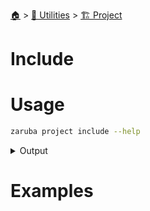 <!--startTocHeader-->
[🏠](../../README.md) > [🔧 Utilities](../README.md) > [🏗️ Project](README.md)
# Include
<!--endTocHeader-->

# Usage

<!--startCode-->
```bash
zaruba project include --help
```
 
<details>
<summary>Output</summary>
 
```````
Add file to project

Usage:
  zaruba project include <fileName> [projectFile] [flags]

Flags:
  -h, --help   help for include
```````
</details>
<!--endCode-->

# Examples



<!--startTocSubtopic-->
<!--endTocSubtopic-->